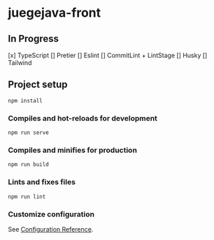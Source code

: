 # juegejava-front

## In Progress
[x] TypeScript
[] Pretier
[] Eslint
[] CommitLint + LintStage
[] Husky
[] Tailwind
## Project setup
```
npm install
```

### Compiles and hot-reloads for development
```
npm run serve
```

### Compiles and minifies for production
```
npm run build
```

### Lints and fixes files
```
npm run lint
```

### Customize configuration
See [Configuration Reference](https://cli.vuejs.org/config/).

